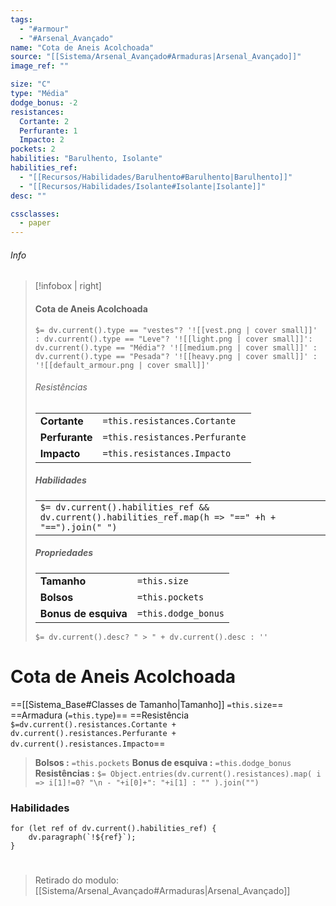 ```yaml
---
tags:
  - "#armour"
  - "#Arsenal_Avançado"
name: "Cota de Aneis Acolchoada"
source: "[[Sistema/Arsenal_Avançado#Armaduras|Arsenal_Avançado]]"
image_ref: ""

size: "C"
type: "Média"
dodge_bonus: -2 
resistances:
  Cortante: 2 
  Perfurante: 1 
  Impacto: 2 
pockets: 2 
habilities: "Barulhento, Isolante"
habilities_ref: 
  - "[[Recursos/Habilidades/Barulhento#Barulhento|Barulhento]]"
  - "[[Recursos/Habilidades/Isolante#Isolante|Isolante]]" 
desc: ""

cssclasses:
  - paper
---
```

###### Info
> [!infobox | right]
> ####   Cota de Aneis Acolchoada
> `$= dv.current().type == "vestes"? '![[vest.png | cover small]]' : dv.current().type == "Leve"? '![[light.png | cover small]]': dv.current().type == "Média"? '![[medium.png | cover small]]' : dv.current().type == "Pesada"? '![[heavy.png | cover small]]' : '![[default_armour.png | cover small]]' `
> 
> ###### Resistências
> | | |
> | ---- |  --- |
> | **Cortante** | `=this.resistances.Cortante`|
> | **Perfurante** | `=this.resistances.Perfurante` |
> | **Impacto** | `=this.resistances.Impacto` |
>
> 
> ##### Habilidades
> | |
> | ---- | 
> | `$= dv.current().habilities_ref && dv.current().habilities_ref.map(h => "==" +h + "==").join(" ")` | 
>
>
> ##### Propriedades 
> | | |
> | ---- |  --- |
> | **Tamanho** | `=this.size`|
> | **Bolsos** | `=this.pockets` |
> | **Bonus de esquiva** | `=this.dodge_bonus` |
> `$= dv.current().desc? " > " + dv.current().desc : ''`


# Cota de Aneis Acolchoada

==[[Sistema_Base#Classes de Tamanho|Tamanho]] `=this.size`== ==Armadura (`=this.type`)== ==Resistência `$=dv.current().resistances.Cortante + dv.current().resistances.Perfurante + dv.current().resistances.Impacto`==
> **Bolsos :**   `=this.pockets` 
> **Bonus de esquiva :**  `=this.dodge_bonus`
> **Resistências :** `$= Object.entries(dv.current().resistances).map( i => i[1]!=0? "\n - "+i[0]+": "+i[1] : "" ).join("")`


### Habilidades

```dataviewjs
for (let ref of dv.current().habilities_ref) {
    dv.paragraph(`!${ref}`);
}
```

#
> Retirado do modulo: [[Sistema/Arsenal_Avançado#Armaduras|Arsenal_Avançado]]
